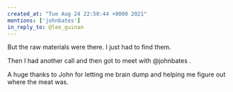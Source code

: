```yaml
---
created_at: "Tue Aug 24 22:50:44 +0000 2021"
mentions: ['johnbates']
in_reply_to: @leo_guinan
---
```


But the raw materials were there. I just had to find them.

Then I had another call and then got to meet with @johnbates .

A huge thanks to John for letting me brain dump and helping me figure out where the meat was.